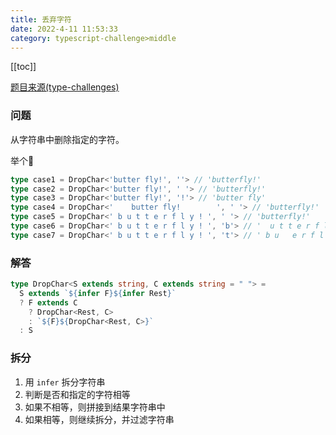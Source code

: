 ```yaml
---
title: 丢弃字符
date: 2022-4-11 11:53:33
category: typescript-challenge>middle
---
```


[[toc]]

[题目来源(type-challenges)](https://github.com/type-challenges/type-challenges/blob/master/questions/2070-medium-drop-char/README.md)

### 问题
从字符串中删除指定的字符。

举个🌰
```typescript
type case1 = DropChar<'butter fly!', ''> // 'butterfly!'
type case2 = DropChar<'butter fly!', ' '> // 'butterfly!'
type case3 = DropChar<'butter fly!', '!'> // 'butter fly'
type case4 = DropChar<'    butter fly!        ', ' '> // 'butterfly!'
type case5 = DropChar<' b u t t e r f l y ! ', ' '> // 'butterfly!'
type case6 = DropChar<' b u t t e r f l y ! ', 'b'> // '  u t t e r f l y ! '
type case7 = DropChar<' b u t t e r f l y ! ', 't'> // ' b u   e r f l y ! '
```

### 解答
```typescript
type DropChar<S extends string, C extends string = " "> = 
  S extends `${infer F}${infer Rest}`
  ? F extends C
    ? DropChar<Rest, C>
    : `${F}${DropChar<Rest, C>}`
  : S
```

### 拆分
1. 用 `infer` 拆分字符串
2. 判断是否和指定的字符相等
3. 如果不相等，则拼接到结果字符串中
4. 如果相等，则继续拆分，并过滤字符串
